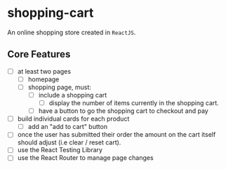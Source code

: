 # shopping-cart

An online shopping store created in `ReactJS`.

## Core Features

- [ ] at least two pages
  - [ ] homepage
  - [ ] shopping page, must:
    - [ ] include a shopping cart
      - [ ] display the number of items currently in the shopping cart.
    - [ ] have a button to go the shopping cart to checkout and pay
- [ ] build individual cards for each product
  - [ ] add an "add to cart" button
- [ ] once the user has submitted their order the amount on the cart itself should adjust (i.e clear / reset cart).
- [ ] use the React Testing Library
- [ ] use the React Router to manage page changes
